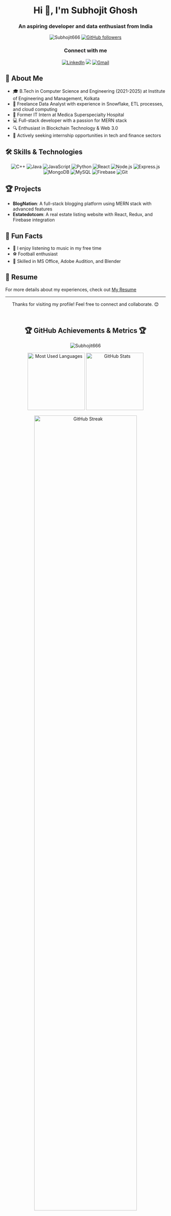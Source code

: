 <h1 align="center">Hi 👋, I'm Subhojit Ghosh</h1>
<h3 align="center">An aspiring developer and data enthusiast from India</h3>

<p align="center">
  <img src="https://komarev.com/ghpvc/?username=Subhojit666&label=Profile%20views&color=0e75b6&style=flat" alt="Subhojit666" />
  <a href="https://github.com/Subhojit666?tab=followers">
    <img src="https://img.shields.io/github/followers/Subhojit666.svg?style=social&label=Follow" alt="GitHub followers" />
  </a>
</p>

<h3 align="center">Connect with me</h3>
<p align="center">
  <a href="https://www.linkedin.com/in/subhojitghosh2002/" target="_blank"><img alt="LinkedIn" src="https://img.shields.io/badge/linkedin%20-%230077B5.svg?&style=for-the-badge&logo=linkedin&logoColor=white" /></a>
  <a href="https://twitter.com/Voidman23" target="_blank"><img src="https://img.shields.io/badge/twitter-%2300acee.svg?&style=for-the-badge&logo=twitter&logoColor=white&alt=twitter" /></a>
  <a href="mailto:subhowork97@gmail.com"><img alt="Gmail" src="https://img.shields.io/badge/Gmail-D14836?style=for-the-badge&logo=gmail&logoColor=white" /></a>
</p>

## 🚀 About Me

- 🎓 B.Tech in Computer Science and Engineering (2021-2025) at Institute of Engineering and Management, Kolkata
- 💼 Freelance Data Analyst with experience in Snowflake, ETL processes, and cloud computing
- 🏥 Former IT Intern at Medica Superspecialty Hospital
- 💻 Full-stack developer with a passion for MERN stack
- 🔍 Enthusiast in Blockchain Technology & Web 3.0
- 🌟 Actively seeking internship opportunities in tech and finance sectors

## 🛠️ Skills & Technologies

<p align="center">
  <img src="https://img.shields.io/badge/C%2B%2B-00599C?style=for-the-badge&logo=c%2B%2B&logoColor=white" alt="C++" />
  <img src="https://img.shields.io/badge/Java-ED8B00?style=for-the-badge&logo=java&logoColor=white" alt="Java" />
  <img src="https://img.shields.io/badge/JavaScript-F7DF1E?style=for-the-badge&logo=javascript&logoColor=black" alt="JavaScript" />
  <img src="https://img.shields.io/badge/Python-3776AB?style=for-the-badge&logo=python&logoColor=white" alt="Python" />
  <img src="https://img.shields.io/badge/React-20232A?style=for-the-badge&logo=react&logoColor=61DAFB" alt="React" />
  <img src="https://img.shields.io/badge/Node.js-43853D?style=for-the-badge&logo=node.js&logoColor=white" alt="Node.js" />
  <img src="https://img.shields.io/badge/Express.js-404D59?style=for-the-badge" alt="Express.js" />
  <img src="https://img.shields.io/badge/MongoDB-4EA94B?style=for-the-badge&logo=mongodb&logoColor=white" alt="MongoDB" />
  <img src="https://img.shields.io/badge/MySQL-00000F?style=for-the-badge&logo=mysql&logoColor=white" alt="MySQL" />
  <img src="https://img.shields.io/badge/Firebase-FFCA28?style=for-the-badge&logo=firebase&logoColor=black" alt="Firebase" />
  <img src="https://img.shields.io/badge/Git-F05032?style=for-the-badge&logo=git&logoColor=white" alt="Git" />
</p>

## 🏆 Projects

- **BlogNation**: A full-stack blogging platform using MERN stack with advanced features
- **Estatedotcom**: A real estate listing website with React, Redux, and Firebase integration

## 🌟 Fun Facts

- 🎵 I enjoy listening to music in my free time
- ⚽ Football enthusiast
- 🎨 Skilled in MS Office, Adobe Audition, and Blender

## 📄 Resume

For more details about my experiences, check out [My Resume](https://drive.google.com/file/d/17NS86P78GGPhI60wt3d9_y1YV-KQ3afq/view)

---

<p align="center">Thanks for visiting my profile! Feel free to connect and collaborate. 😊</p>

<br>

<h2 align="center">🏆 GitHub Achievements & Metrics 🏆</h2>

<p align="center">
  <img src="https://github-profile-trophy.vercel.app/?username=Subhojit666&theme=nord&no-frame=true&column=-1&margin-w=15&margin-h=15" alt="Subhojit666" />
</p>

<div align="center">
  <img height="180em" src="https://github-readme-stats.vercel.app/api/top-langs?username=Subhojit666&show_icons=true&locale=en&layout=compact&theme=radical" alt="Most Used Languages" />
  <img height="180em" src="https://github-readme-stats.vercel.app/api?username=Subhojit666&include_all_commits=true&count_private=true&show_icons=true&theme=radical" alt="GitHub Stats" />
</div>

<p align="center">
  <img width="80%" src="https://github-readme-streak-stats.herokuapp.com/?user=Subhojit666&theme=radical&hide_border=true&stroke=0000&background=0D1117" alt="GitHub Streak" />
</p>

<h3 align="center">📊 Contribution Graph 📊</h3>

<img src="https://github-readme-activity-graph.vercel.app/graph?username=Subhojit666&theme=react-dark&hide_border=true&area=true" width="100%">

<h3 align="center">🎖 My Holopin Board 🎖</h3>

<p align="center">
  <a href="https://holopin.io/@Subhojit666">
    <img src="https://holopin.me/Subhojit666" alt="@Subhojit666's Holopin board" />
  </a>
</p>

<hr>

<p align="center">
  <img src="https://komarev.com/ghpvc/?username=Subhojit666&label=Profile%20Views&color=blueviolet&style=for-the-badge" alt="Profile Views" />
</p>
